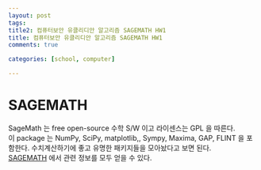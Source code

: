 ```yaml
---
layout: post
tags: 
title2: 컴퓨터보안 유클리디안 알고리즘 SAGEMATH HW1
title: 컴퓨터보안 유클리디안 알고리즘 SAGEMATH HW1
comments: true

categories: [school, computer]

---
```



# SAGEMATH
SageMath 는 free open-source 수학 S/W 이고 라이센스는 GPL 을 따른다.  
이 package 는 NumPy, SciPy, matplotlib,, Sympy, Maxima, GAP, FLINT 을 포함한다. 수치계산하기에 좋고 유명한 패키지들을 모아놨다고 보면 된다.  
[SAGEMATH](http://www.sagemath.org) 에서 관련 정보를 모두 얻을 수 있다.  


